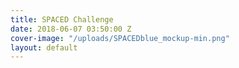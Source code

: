 ```yaml
---
title: SPACED Challenge
date: 2018-06-07 03:50:00 Z
cover-image: "/uploads/SPACEDblue_mockup-min.png"
layout: default
---
```


